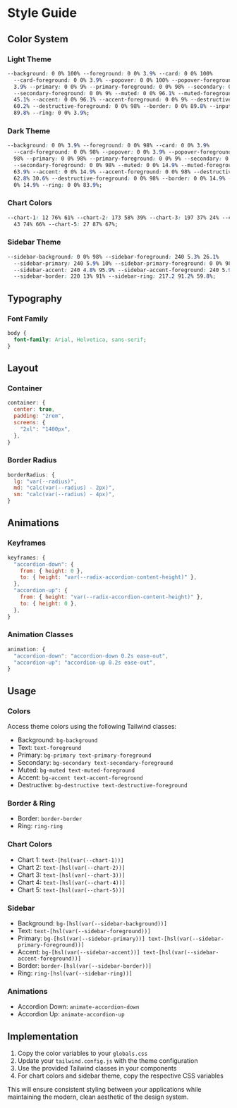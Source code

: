 # Style Guide

## Color System

### Light Theme

```css
--background: 0 0% 100% --foreground: 0 0% 3.9% --card: 0 0% 100%
  --card-foreground: 0 0% 3.9% --popover: 0 0% 100% --popover-foreground: 0 0%
  3.9% --primary: 0 0% 9% --primary-foreground: 0 0% 98% --secondary: 0 0% 96.1%
  --secondary-foreground: 0 0% 9% --muted: 0 0% 96.1% --muted-foreground: 0 0%
  45.1% --accent: 0 0% 96.1% --accent-foreground: 0 0% 9% --destructive: 0 84.2%
  60.2% --destructive-foreground: 0 0% 98% --border: 0 0% 89.8% --input: 0 0%
  89.8% --ring: 0 0% 3.9%;
```

### Dark Theme

```css
--background: 0 0% 3.9% --foreground: 0 0% 98% --card: 0 0% 3.9%
  --card-foreground: 0 0% 98% --popover: 0 0% 3.9% --popover-foreground: 0 0%
  98% --primary: 0 0% 98% --primary-foreground: 0 0% 9% --secondary: 0 0% 14.9%
  --secondary-foreground: 0 0% 98% --muted: 0 0% 14.9% --muted-foreground: 0 0%
  63.9% --accent: 0 0% 14.9% --accent-foreground: 0 0% 98% --destructive: 0
  62.8% 30.6% --destructive-foreground: 0 0% 98% --border: 0 0% 14.9% --input: 0
  0% 14.9% --ring: 0 0% 83.9%;
```

### Chart Colors

```css
--chart-1: 12 76% 61% --chart-2: 173 58% 39% --chart-3: 197 37% 24% --chart-4:
  43 74% 66% --chart-5: 27 87% 67%;
```

### Sidebar Theme

```css
--sidebar-background: 0 0% 98% --sidebar-foreground: 240 5.3% 26.1%
  --sidebar-primary: 240 5.9% 10% --sidebar-primary-foreground: 0 0% 98%
  --sidebar-accent: 240 4.8% 95.9% --sidebar-accent-foreground: 240 5.9% 10%
  --sidebar-border: 220 13% 91% --sidebar-ring: 217.2 91.2% 59.8%;
```

## Typography

### Font Family

```css
body {
  font-family: Arial, Helvetica, sans-serif;
}
```

## Layout

### Container

```js
container: {
  center: true,
  padding: "2rem",
  screens: {
    "2xl": "1400px",
  },
}
```

### Border Radius

```js
borderRadius: {
  lg: "var(--radius)",
  md: "calc(var(--radius) - 2px)",
  sm: "calc(var(--radius) - 4px)",
}
```

## Animations

### Keyframes

```js
keyframes: {
  "accordion-down": {
    from: { height: 0 },
    to: { height: "var(--radix-accordion-content-height)" },
  },
  "accordion-up": {
    from: { height: "var(--radix-accordion-content-height)" },
    to: { height: 0 },
  },
}
```

### Animation Classes

```js
animation: {
  "accordion-down": "accordion-down 0.2s ease-out",
  "accordion-up": "accordion-up 0.2s ease-out",
}
```

## Usage

### Colors

Access theme colors using the following Tailwind classes:

- Background: `bg-background`
- Text: `text-foreground`
- Primary: `bg-primary text-primary-foreground`
- Secondary: `bg-secondary text-secondary-foreground`
- Muted: `bg-muted text-muted-foreground`
- Accent: `bg-accent text-accent-foreground`
- Destructive: `bg-destructive text-destructive-foreground`

### Border & Ring

- Border: `border-border`
- Ring: `ring-ring`

### Chart Colors

- Chart 1: `text-[hsl(var(--chart-1))]`
- Chart 2: `text-[hsl(var(--chart-2))]`
- Chart 3: `text-[hsl(var(--chart-3))]`
- Chart 4: `text-[hsl(var(--chart-4))]`
- Chart 5: `text-[hsl(var(--chart-5))]`

### Sidebar

- Background: `bg-[hsl(var(--sidebar-background))]`
- Text: `text-[hsl(var(--sidebar-foreground))]`
- Primary: `bg-[hsl(var(--sidebar-primary))] text-[hsl(var(--sidebar-primary-foreground))]`
- Accent: `bg-[hsl(var(--sidebar-accent))] text-[hsl(var(--sidebar-accent-foreground))]`
- Border: `border-[hsl(var(--sidebar-border))]`
- Ring: `ring-[hsl(var(--sidebar-ring))]`

### Animations

- Accordion Down: `animate-accordion-down`
- Accordion Up: `animate-accordion-up`

## Implementation

1. Copy the color variables to your `globals.css`
2. Update your `tailwind.config.js` with the theme configuration
3. Use the provided Tailwind classes in your components
4. For chart colors and sidebar theme, copy the respective CSS variables

This will ensure consistent styling between your applications while maintaining the modern, clean aesthetic of the design system.
